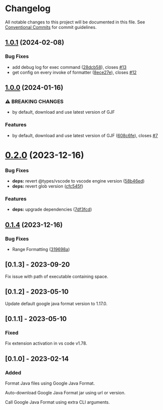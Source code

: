 # Changelog

All notable changes to this project will be documented in this file. See
[Conventional Commits](https://conventionalcommits.org) for commit guidelines.

## [1.0.1](https://github.com/JoseVSeb/google-java-format-for-vs-code/compare/v1.0.0...v1.0.1) (2024-02-08)


### Bug Fixes

* add debug log for exec command ([28dcb58](https://github.com/JoseVSeb/google-java-format-for-vs-code/commit/28dcb58372013f6be4ce19d6ec4c30bb5053eda7)), closes [#13](https://github.com/JoseVSeb/google-java-format-for-vs-code/issues/13)
* get config on every invoke of formatter ([8ece27e](https://github.com/JoseVSeb/google-java-format-for-vs-code/commit/8ece27e979fc80283ca5d0fde1d76c4d52a672a8)), closes [#12](https://github.com/JoseVSeb/google-java-format-for-vs-code/issues/12)

## [1.0.0](https://github.com/JoseVSeb/google-java-format-for-vs-code/compare/v0.2.0...v1.0.0) (2024-01-16)


### ⚠ BREAKING CHANGES

* by default, download and use latest version of GJF

### Features

* by default, download and use latest version of GJF ([608c6fe](https://github.com/JoseVSeb/google-java-format-for-vs-code/commit/608c6fe2f661d7211f8e18a191813b7dd95cc9e3)), closes [#7](https://github.com/JoseVSeb/google-java-format-for-vs-code/issues/7)

# [0.2.0](https://github.com/JoseVSeb/google-java-format-for-vs-code/compare/v0.1.4...v0.2.0) (2023-12-16)


### Bug Fixes

* **deps:** revert @types/vscode to vscode engine version ([58b46ed](https://github.com/JoseVSeb/google-java-format-for-vs-code/commit/58b46edef821f3eac2eb6168c37ecb5691964b42))
* **deps:** revert glob version ([cfc545f](https://github.com/JoseVSeb/google-java-format-for-vs-code/commit/cfc545f3b622455615ea534704e7ae8d8b71ddde))


### Features

* **deps:** upgrade dependencies ([7df3fcd](https://github.com/JoseVSeb/google-java-format-for-vs-code/commit/7df3fcd00f37d63226bafd0317b75ddf6a862338))

## [0.1.4](https://github.com/JoseVSeb/google-java-format-for-vs-code/compare/v0.1.3...v0.1.4) (2023-12-16)


### Bug Fixes

* Range Formatting ([319698a](https://github.com/JoseVSeb/google-java-format-for-vs-code/commit/319698aa8b12c86bedbfcbf7d97588044b1086e9))

## [0.1.3] - 2023-09-20

Fix issue with path of executable containing space.

## [0.1.2] - 2023-05-10

Update default google java format version to 1.17.0.

## [0.1.1] - 2023-05-10

### Fixed

Fix extension activation in vs code v1.78.

## [0.1.0] - 2023-02-14

### Added

Format Java files using Google Java Format.

Auto-download Google Java Format jar using url or version.

Call Google Java Format using extra CLI arguments.
